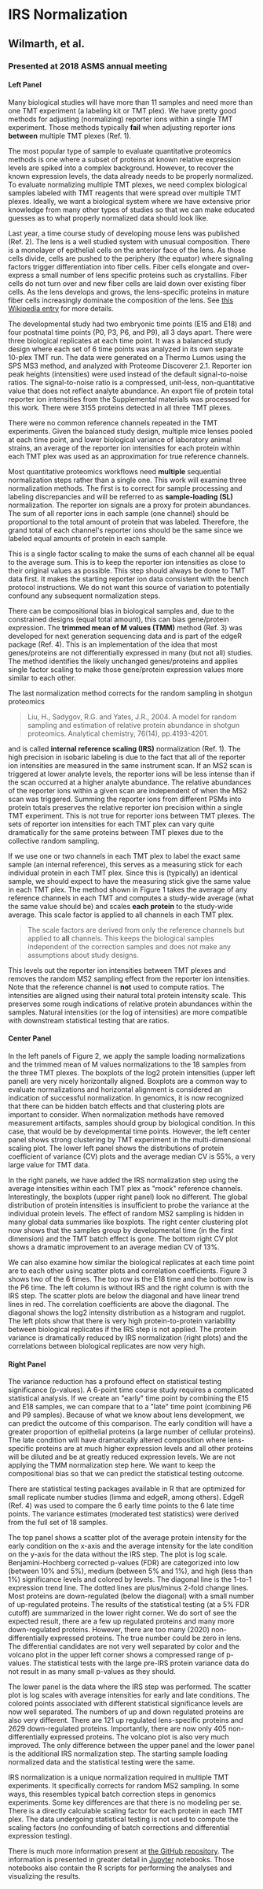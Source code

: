 # IRS Normalization
## Wilmarth, et al.
### Presented at 2018 ASMS annual meeting

#### Left Panel
Many biological studies will have more than 11 samples and need more than one TMT experiment (a labeling kit or TMT plex). We have pretty good methods for adjusting (normalizing) reporter ions within a single TMT experiment. Those methods typically **fail** when adjusting reporter ions **between** multiple TMT plexes (Ref. 1).

The most popular type of sample to evaluate quantitative proteomics methods is one where a subset of proteins at known relative expression levels are spiked into a complex background. However, to recover the known expression levels, the data already needs to be properly normalized. To evaluate normalizing multiple TMT plexes, we need complex biological samples labeled with TMT reagents that were spread over multiple TMT plexes. Ideally, we want a biological system where we have extensive prior knowledge from many other types of studies so that we can make educated guesses as to what properly normalized data should look like.

Last year, a time course study of developing mouse lens was published (Ref. 2). The lens is a well studied system with unusual composition. There is a monolayer of epithelial cells on the anterior face of the lens. As those cells divide, cells are pushed to the periphery (the equator) where signaling factors trigger differentiation into fiber cells. Fiber cells elongate and over-express a small number of lens specific proteins such as crystallins. Fiber cells do not turn over and new fiber cells are laid down over existing fiber cells. As the lens develops and grows, the lens-specific proteins in mature fiber cells increasingly dominate the composition of the lens. See [this Wikipedia entry](https://en.wikipedia.org/wiki/Lens_%28anatomy%29) for more details.

The developmental study had two embryonic time points (E15 and E18) and four postnatal time points (P0, P3, P6, and P9), all 3 days apart. There were three biological replicates at each time point. It was a balanced study design where each set of 6 time points was analyzed in its own separate 10-plex TMT run. The data were generated on a Thermo Lumos using the SPS MS3 method, and analyzed with Proteome Discoverer 2.1. Reporter ion peak heights (intensities) were used instead of the default signal-to-noise ratios. The signal-to-noise ratio is a compressed, unit-less, non-quantitative value that does not reflect analyte abundance. An export file of protein total reporter ion intensities from the Supplemental materials was processed for this work. There were 3155 proteins detected in all three TMT plexes.  

There were no common reference channels repeated in the TMT experiments. Given the balanced study design, multiple mice lenses pooled at each time point, and lower biological variance of laboratory animal strains, an average of the reporter ion intensities for each protein within each TMT plex was used as an approximation for true reference channels.

Most quantitative proteomics workflows need **multiple** sequential normalization steps rather than a single one. This work will examine three normalization methods. The first is to correct for sample processing and labeling discrepancies and will be referred to as **sample-loading (SL)** normalization. The reporter ion signals are a proxy for protein abundances. The sum of all reporter ions in each sample (one channel) should be proportional to the total amount of protein that was labeled. Therefore, the grand total of each channel's reporter ions should be the same since we labeled equal amounts of protein in each sample.

This is a single factor scaling to make the sums of each channel all be equal to the average sum. This is to keep the reporter ion intensities as close to their original values as possible. This step should always be done to TMT data first. It makes the starting reporter ion data consistent with the bench protocol instructions. We do not want this source of variation to potentially confound any subsequent normalization steps.

There can be compositional bias in biological samples and, due to the constrained designs (equal total amount), this can bias gene/protein expression. The **trimmed mean of M values (TMM)** method (Ref. 3) was developed for next generation sequencing data and is part of the edgeR package (Ref. 4). This is an implementation of the idea that most genes/proteins are not differentially expressed in many (but not all) studies. The method identifies the likely unchanged genes/proteins and applies single factor scaling to make those gene/protein expression values more similar to each other.

The last normalization method corrects for the random sampling in shotgun proteomics

> Liu, H., Sadygov, R.G. and Yates, J.R., 2004. A model for random sampling and estimation of relative protein abundance in shotgun proteomics. Analytical chemistry, 76(14), pp.4193-4201.

and is called **internal reference scaling (IRS)** normalization (Ref. 1). The high precision in isobaric labeling is due to the fact that all of the reporter ion intensities are measured in the same instrument scan. If an MS2 scan is triggered at lower analyte levels, the reporter ions will be less intense than if the scan occurred at a higher analyte abundance. The relative abundances of the reporter ions within a given scan are independent of when the MS2 scan was triggered. Summing the reporter ions from different PSMs into protein totals preserves the relative reporter ion precision within a single TMT experiment. This is not true for reporter ions between TMT plexes. The sets of reporter ion intensities for each TMT plex can vary quite dramatically for the same proteins between TMT plexes due to the collective random sampling.

If we use one or two channels in each TMT plex to label the exact same sample (an internal reference), this serves as a measuring stick for each individual protein in each TMT plex. Since this is (typically) an identical sample, we should expect to have the measuring stick give the same value in each TMT plex. The method shown in Figure 1 takes the average of any reference channels in each TMT and computes a study-wide average (what the same value should be) and scales **each protein** to the study-wide average. This scale factor is applied to all channels in each TMT plex.

> The scale factors are derived from only the reference channels but applied to **all** channels. This keeps the biological samples independent of the correction samples and does not make any assumptions about study designs.

This levels out the reporter ion intensities between TMT plexes and removes the random MS2 sampling effect from the reporter ion intensities. Note that the reference channel is **not** used to compute ratios. The intensities are aligned using their natural total protein intensity scale. This preserves some rough indications of relative protein abundances within the samples. Natural intensities (or the log of intensities) are more compatible with downstream statistical testing that are ratios.

#### Center Panel
In the left panels of Figure 2, we apply the sample loading normalizations and the trimmed mean of M values normalizations to the 18 samples from the three TMT plexes. The boxplots of the log2 protein intensities (upper left panel) are very nicely horizontally aligned. Boxplots are a common way to evaluate normalizations and horizontal alignment is considered an indication of successful normalization. In genomics, it is now recognized that there can be hidden batch effects and that clustering plots are important to consider. When normalization methods have removed measurement artifacts, samples should group by biological condition. In this case, that would be by developmental time points. However, the left center panel shows strong clustering by TMT experiment in the multi-dimensional scaling plot. The lower left panel shows the distributions of protein coefficient of variance (CV) plots and the average median CV is 55%, a very large value for TMT data.

In the right panels, we have added the IRS normalization step using the average intensities within each TMT plex as "mock" reference channels. Interestingly, the boxplots (upper right panel) look no different. The global distribution of protein intensities is insufficient to probe the variance at the individual protein levels. The effect of random MS2 sampling is hidden in many global data summaries like boxplots. The right center clustering plot now shows that the samples group by developmental time (in the first dimension) and the TMT batch effect is gone. The bottom right CV plot shows a dramatic improvement to an average median CV of 13%.

We can also examine how similar the biological replicates at each time point are to each other using scatter plots and correlation coefficients. Figure 3 shows two of the 6 times. The top row is the E18 time and the bottom row is the P6 time. The left column is without IRS and the right column is with the IRS step. The scatter plots are below the diagonal and have linear trend lines in red. The correlation coefficients are above the diagonal. The diagonal shows the log2 intensity distribution as a histogram and rugplot. The left plots show that there is very high protein-to-protein variability between biological replicates if the IRS step is not applied. The protein variance is dramatically reduced by IRS normalization (right plots) and the correlations between biological replicates are now very high.

#### Right Panel   
The variance reduction has a profound effect on statistical testing significance (p-values). A 6-point time course study requires a complicated statistical analysis. If we create an "early" time point by combining the E15 and E18 samples, we can compare that to a "late" time point (combining P6 and P9 samples). Because of what we know about lens development, we can predict the outcome of this comparison. The early condition will have a greater proportion of epithelial proteins (a large number of cellular proteins). The late condition will have dramatically altered composition where lens-specific proteins are at much higher expression levels and all other proteins will be diluted and be at greatly reduced expression levels. We are not applying the TMM normalization step here. We want to keep the compositional bias so that we can predict the statistical testing outcome.

There are statistical testing packages available in R that are optimized for small replicate number studies (limma and edgeR, among others). EdgeR (Ref. 4) was used to compare the 6 early time points to the 6 late time points. The variance estimates (moderated test statistics) were derived from the full set of 18 samples.

The top panel shows a scatter plot of the average protein intensity for the early condition on the x-axis and the average intensity for the late condition on the y-axis for the data without the IRS step. The plot is log scale. Benjamini-Hochberg corrected p-values (FDR) are categorized into low (between 10% and 5%), medium (between 5% and 1%), and high (less than 1%) significance levels and colored by levels. The diagonal line is the 1-to-1 expression trend line. The dotted lines are plus/minus 2-fold change lines. Most proteins are down-regulated (below the diagonal) with a small number of up-regulated proteins. The results of the statistical testing (at a 5% FDR cutoff) are summarized in the lower right corner. We do sort of see the expected result, there are a few up regulated proteins and many more down-regulated proteins. However, there are too many (2020) non-differentially expressed proteins. The true number could be zero in lens. The differential candidates are not very well separated by color and the volcano plot in the upper left corner shows a compressed range of p-values. The statistical tests with the large pre-IRS protein variance data do not result in as many small p-values as they should.

The lower panel is the data where the IRS step was performed. The scatter plot is log scales with average intensities for early and late conditions. The colored points associated with different statistical significance levels are now well separated. The numbers of up and down regulated proteins are also very different. There are 121 up regulated lens-specific proteins and 2629 down-regulated proteins. Importantly, there are now only 405 non-differentially expressed proteins. The volcano plot is also very much improved. The only difference between the upper panel and the lower panel is the additional IRS normalization step. The starting sample loading normalized data and the statistical testing were the same.

IRS normalization is a unique normalization required in multiple TMT experiments. It specifically corrects for random MS2 sampling. In some ways, this resembles typical batch correction steps in genomics experiments. Some key differences are that there is no modeling per se. There is a directly calculable scaling factor for each protein in each TMT plex. The data undergoing statistical testing is not used to compute the scaling factors (no confounding of batch corrections and differential expression testing).

There is much more information present at [the GitHub repository](https://github.com/pwilmart/IRS_normalization.git). The information is presented in greater detail in [Jupyter](http://jupyter.org/) notebooks. Those notebooks also contain the R scripts for performing the analyses and visualizing the results.         
